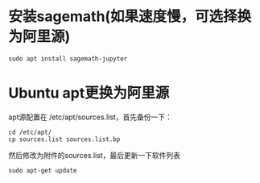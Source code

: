 # 安装sagemath(如果速度慢，可选择换为阿里源)
```shell
sudo apt install sagemath-jupyter
```

# Ubuntu apt更换为阿里源
apt源配置在 /etc/apt/sources.list，首先备份一下：
```shell
cd /etc/apt/
cp sources.list sources.list.bp
```
然后修改为附件的sources.list，最后更新一下软件列表
```shell
sudo apt-get update
```

